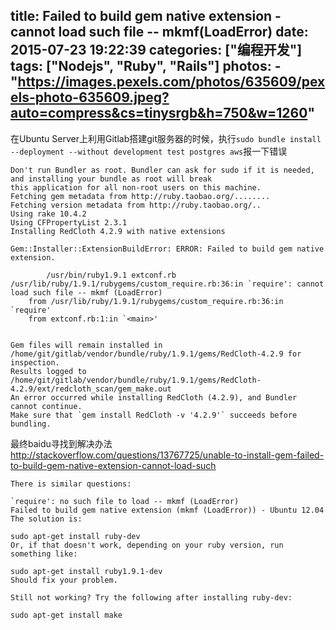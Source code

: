 title: Failed to build gem native extension - cannot load such file -- mkmf(LoadError)
date: 2015-07-23 19:22:39
categories: ["编程开发"]
tags: ["Nodejs", "Ruby", "Rails"]
photos:
	- "https://images.pexels.com/photos/635609/pexels-photo-635609.jpeg?auto=compress&cs=tinysrgb&h=750&w=1260"
---
在Ubuntu Server上利用Gitlab搭建git服务器的时候，执行`sudo bundle install --deployment --without development test postgres aws`报一下错误

```
Don't run Bundler as root. Bundler can ask for sudo if it is needed, and installing your bundle as root will break
this application for all non-root users on this machine.
Fetching gem metadata from http://ruby.taobao.org/........
Fetching version metadata from http://ruby.taobao.org/..
Using rake 10.4.2
Using CFPropertyList 2.3.1
Installing RedCloth 4.2.9 with native extensions

Gem::Installer::ExtensionBuildError: ERROR: Failed to build gem native extension.

        /usr/bin/ruby1.9.1 extconf.rb
/usr/lib/ruby/1.9.1/rubygems/custom_require.rb:36:in `require': cannot load such file -- mkmf (LoadError)
	from /usr/lib/ruby/1.9.1/rubygems/custom_require.rb:36:in `require'
	from extconf.rb:1:in `<main>'


Gem files will remain installed in /home/git/gitlab/vendor/bundle/ruby/1.9.1/gems/RedCloth-4.2.9 for inspection.
Results logged to /home/git/gitlab/vendor/bundle/ruby/1.9.1/gems/RedCloth-4.2.9/ext/redcloth_scan/gem_make.out
An error occurred while installing RedCloth (4.2.9), and Bundler cannot continue.
Make sure that `gem install RedCloth -v '4.2.9'` succeeds before bundling.
```

最终baidu寻找到解决办法
http://stackoverflow.com/questions/13767725/unable-to-install-gem-failed-to-build-gem-native-extension-cannot-load-such

```
There is similar questions:

`require': no such file to load -- mkmf (LoadError)
Failed to build gem native extension (mkmf (LoadError)) - Ubuntu 12.04
The solution is:

sudo apt-get install ruby-dev
Or, if that doesn't work, depending on your ruby version, run something like:

sudo apt-get install ruby1.9.1-dev
Should fix your problem.

Still not working? Try the following after installing ruby-dev:

sudo apt-get install make

```
